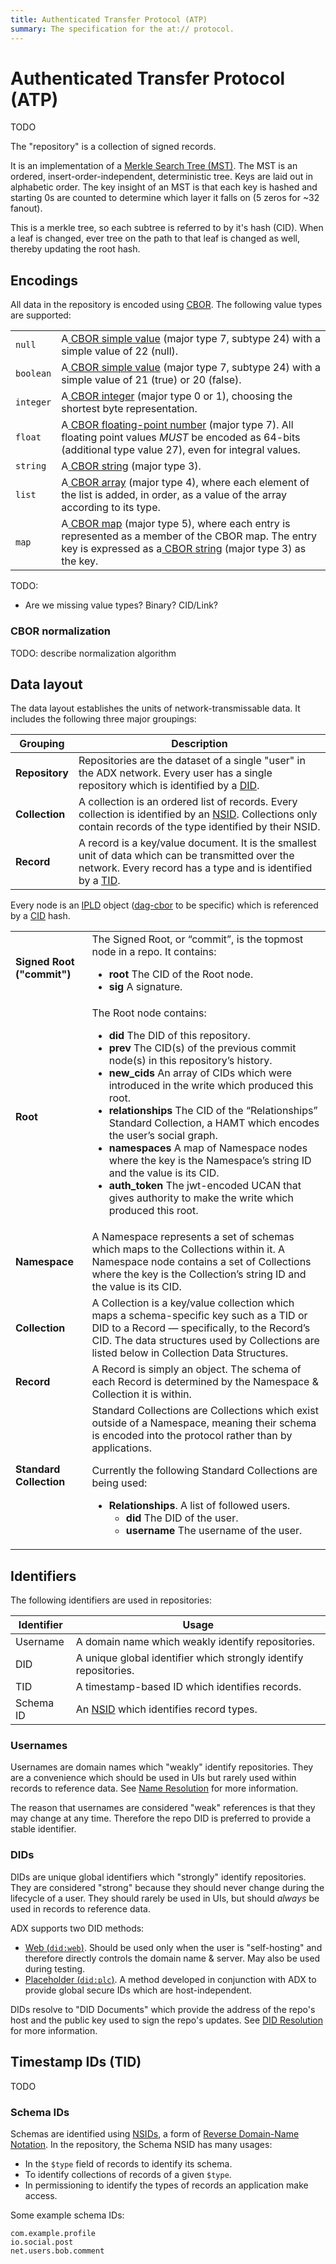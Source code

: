 ```yaml
---
title: Authenticated Transfer Protocol (ATP)
summary: The specification for the at:// protocol.
---
```


# Authenticated Transfer Protocol (ATP)

TODO

The "repository" is a collection of signed records.

It is an implementation of a [Merkle Search Tree (MST)](https://hal.inria.fr/hal-02303490/document). The MST is an ordered, insert-order-independent, deterministic tree. Keys are laid out in alphabetic order. The key insight of an MST is that each key is hashed and starting 0s are counted to determine which layer it falls on (5 zeros for ~32 fanout).

This is a merkle tree, so each subtree is referred to by it's hash (CID). When a leaf is changed, ever tree on the path to that leaf is changed as well, thereby updating the root hash.

## Encodings

All data in the repository is encoded using [CBOR](https://cbor.io/). The following value types are supported:

<table>
  <tr>
   <td><code>null</code>
   </td>
   <td>A<a href="https://datatracker.ietf.org/doc/html/rfc8949#section-3.3"> CBOR simple value</a> (major type 7, subtype 24) with a simple value of 22 (null). 
   </td>
  </tr>
  <tr>
   <td><code>boolean</code>
   </td>
   <td>A<a href="https://datatracker.ietf.org/doc/html/rfc8949#section-3.3"> CBOR simple value</a> (major type 7, subtype 24) with a simple value of 21 (true) or 20 (false). 
   </td>
  </tr>
  <tr>
   <td><code>integer</code>
   </td>
   <td>A<a href="https://datatracker.ietf.org/doc/html/rfc8949#section-3.1"> CBOR integer</a> (major type 0 or 1), choosing the shortest byte representation. 
   </td>
  </tr>
  <tr>
   <td><code>float</code>
   </td>
   <td>A<a href="https://datatracker.ietf.org/doc/html/rfc8949#section-3.1"> CBOR floating-point number</a> (major type 7). All floating point values <em>MUST</em> be encoded as 64-bits (additional type value 27), even for integral values.
   </td>
  </tr>
  <tr>
   <td><code>string</code>
   </td>
   <td>A<a href="https://datatracker.ietf.org/doc/html/rfc8949#section-3.1"> CBOR string</a> (major type 3).
   </td>
  </tr>
  <tr>
   <td><code>list</code>
   </td>
   <td>A<a href="https://datatracker.ietf.org/doc/html/rfc8949#section-3.1"> CBOR array</a> (major type 4), where each element of the list is added, in order, as a value of the array according to its type.
   </td>
  </tr>
  <tr>
   <td><code>map</code>
   </td>
   <td>A<a href="https://datatracker.ietf.org/doc/html/rfc8949#section-3.1"> CBOR map</a> (major type 5), where each entry is represented as a member of the CBOR map. The entry key is expressed as a<a href="https://datatracker.ietf.org/doc/html/rfc8949#section-3.1"> CBOR string</a> (major type 3) as the key.
   </td>
  </tr>
</table>

TODO:

- Are we missing value types? Binary? CID/Link?

### CBOR normalization

TODO: describe normalization algorithm

## Data layout

The data layout establishes the units of network-transmissable data. It includes the following three major groupings:

|Grouping|Description|
|-|-|
|**Repository**|Repositories are the dataset of a single "user" in the ADX network. Every user has a single repository which is identified by a [DID](https://w3c.github.io/did-core/).|
|**Collection**|A collection is an ordered list of records. Every collection is identified by an [NSID](../nsid.md). Collections only contain records of the type identified by their NSID.|
|**Record**|A record is a key/value document. It is the smallest unit of data which can be transmitted over the network. Every record has a type and is identified by a [TID](#timestamp-ids-tid).|

Every node is an [IPLD](https://ipld.io/) object ([dag-cbor](https://ipld.io/docs/codecs/known/dag-cbor/) to be specific) which is referenced by a [CID](https://github.com/multiformats/cid) hash.

<table>
  <tr>
   <td><strong>Signed Root ("commit")</strong>
   </td>
   <td>The Signed Root, or “commit”, is the topmost node in a repo. It contains:
<ul>

<li><strong>root</strong> The CID of the Root node.

<li><strong>sig</strong> A signature.
</li>
</ul>
   </td>
  </tr>
  <tr>
   <td><strong>Root</strong>
   </td>
   <td>The Root node contains:
<ul>

<li><strong>did</strong> The DID of this repository.

<li><strong>prev</strong> The CID(s) of the previous commit node(s) in this repository’s history.

<li><strong>new_cids</strong> An array of CIDs which were introduced in the write which produced this root.

<li><strong>relationships</strong> The CID of the “Relationships” Standard Collection, a HAMT which encodes the user’s social graph.

<li><strong>namespaces</strong> A map of Namespace nodes where the key is the Namespace’s string ID and the value is its CID.

<li><strong>auth_token</strong> The jwt-encoded UCAN that gives authority to make the write which produced this root.
</li>
</ul>
   </td>
  </tr>
  <tr>
   <td><strong>Namespace</strong>
   </td>
   <td>A Namespace represents a set of schemas which maps to the Collections within it. A Namespace node contains a set of Collections where the key is the Collection’s string ID and the value is its CID.
   </td>
  </tr>
  <tr>
   <td><strong>Collection</strong>
   </td>
   <td>A Collection is a key/value collection which maps a schema-specific key such as a TID or DID to a Record — specifically, to the Record’s CID. The data structures used by Collections are listed below in Collection Data Structures.
   </td>
  </tr>
  <tr>
   <td><strong>Record</strong>
   </td>
   <td>A Record is simply an object. The schema of each Record is determined by the Namespace & Collection it is within.
   </td>
  </tr>
  <tr>
   <td><strong>Standard Collection</strong>
   </td>
   <td>Standard Collections are Collections which exist outside of a Namespace, meaning their schema is encoded into the protocol rather than by applications.
<p>
Currently the following Standard Collections are being used:
<ul>

<li><strong>Relationships</strong>. A list of followed users. 
<ul>
 
<li><strong>did</strong> The DID of the user.
 
<li><strong>username</strong> The username of the user.
</li> 
</ul>
</li> 
</ul>
   </td>
  </tr>
</table>

## Identifiers

The following identifiers are used in repositories:

|Identifier|Usage|
|-|-|
|Username|A domain name which weakly identify repositories.|
|DID|A unique global identifier which strongly identify repositories.|
|TID|A timestamp-based ID which identifies records.|
|Schema ID|An [NSID](../nsid.md) which identifies record types.|

### Usernames

Usernames are domain names which "weakly" identify repositories. They are a convenience which should be used in UIs but rarely used within records to reference data. See [Name Resolution](./name-resolution.md) for more information.

The reason that usernames are considered "weak" references is that they may change at any time. Therefore the repo DID is preferred to provide a stable identifier.

### DIDs

DIDs are unique global identifiers which "strongly" identify repositories. They are considered "strong" because they should never change during the lifecycle of a user. They should rarely be used in UIs, but should *always* be used in records to reference data.

ADX supports two DID methods:

- [Web (`did:web`)](https://w3c-ccg.github.io/did-method-web/). Should be used only when the user is "self-hosting" and therefore directly controls the domain name & server. May also be used during testing.
- [Placeholder (`did:plc`)](../did-plc.md). A method developed in conjunction with ADX to provide global secure IDs which are host-independent.

DIDs resolve to "DID Documents" which provide the address of the repo's host and the public key used to sign the repo's updates. See [DID Resolution](./did-resolution.md) for more information.

## Timestamp IDs (TID)

TODO

### Schema IDs

Schemas are identified using [NSIDs](../nsid.md), a form of [Reverse Domain-Name Notation](https://en.wikipedia.org/wiki/Reverse_domain_name_notation). In the repository, the Schema NSID has many usages:

- In the `$type` field of records to identify its schema.
- To identify collections of records of a given `$type`.
- In permissioning to identify the types of records an application make access.

Some example schema IDs:

```
com.example.profile
io.social.post
net.users.bob.comment
```
